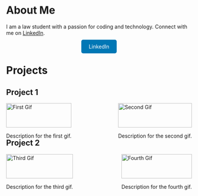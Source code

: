 # About Me

I am a law student with a passion for coding and technology. Connect with me on [LinkedIn](https://www.linkedin.com/in/your-linkedin-profile).

<div style="text-align: center; margin-top: 20px;">
  <a href="https://www.linkedin.com/in/your-linkedin-profile" style="background-color: #0077B5; color: white; padding: 10px 20px; text-decoration: none; border-radius: 5px;">LinkedIn</a>
</div>

# Projects

## Project 1

<div style="display: flex; justify-content: space-between;">
  <div>
    <img src="https://path-to-your-first-gif.gif" alt="First Gif" style="width: 100%; max-width: 300px;">
    <p>Description for the first gif.</p>
  </div>
  <div>
    <img src="https://path-to-your-second-gif.gif" alt="Second Gif" style="width: 100%; max-width: 300px;">
    <p>Description for the second gif.</p>
  </div>
</div>

## Project 2

<div style="display: flex; justify-content: space-between;">
  <div>
    <img src="https://path-to-your-third-gif.gif" alt="Third Gif" style="width: 100%; max-width: 300px;">
    <p>Description for the third gif.</p>
  </div>
  <div>
    <img src="https://path-to-your-fourth-gif.gif" alt="Fourth Gif" style="width: 100%; max-width: 300px;">
    <p>Description for the fourth gif.</p>
  </div>
</div>

<!-- Repeat the above structure for more projects -->